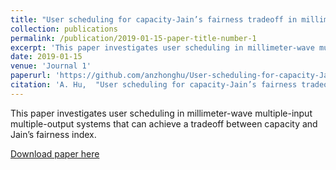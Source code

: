 ```yaml
---
title: "User scheduling for capacity-Jain’s fairness tradeoff in millimeter-wave MIMO systems"
collection: publications
permalink: /publication/2019-01-15-paper-title-number-1
excerpt: 'This paper investigates user scheduling in millimeter-wave multiple-input multiple-output systems that can achieve a tradeoff between capacity and Jain’s fairness index.'
date: 2019-01-15
venue: 'Journal 1'
paperurl: 'https://github.com/anzhonghu/User-scheduling-for-capacity-Jain-s-fairness-tradeoff-in-millimeter-wave-MIMO-systems'
citation: 'A. Hu,  "User scheduling for capacity-Jain’s fairness tradeoff in millimeter-wave MIMO systems," <i>Signal Process.</i>, vol. 158, pp. 141-149, Jan. 2019.'
---
```

This paper investigates user scheduling in millimeter-wave multiple-input multiple-output systems that can achieve a tradeoff between capacity and Jain’s fairness index.

[Download paper here](https://github.com/anzhonghu/User-scheduling-for-capacity-Jain-s-fairness-tradeoff-in-millimeter-wave-MIMO-systems)
